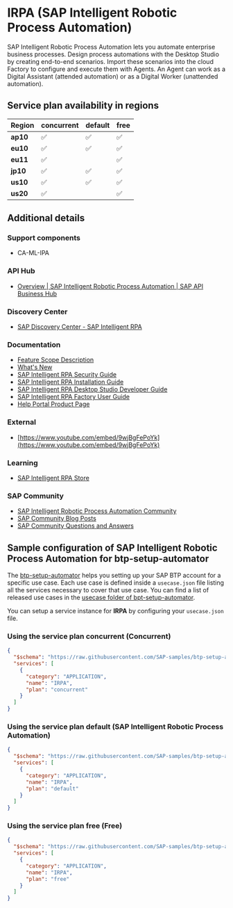 # IRPA (SAP Intelligent Robotic Process Automation)

SAP Intelligent Robotic Process Automation lets you automate enterprise business processes. Design process automations with the Desktop Studio by creating end-to-end scenarios. Import these scenarios into the cloud Factory to configure and execute them with Agents. An Agent can work as a Digital Assistant (attended automation) or as a Digital Worker (unattended automation).

## Service plan availability in regions

| Region | concurrent | default | free |
|--------|------------|---------|------|
|  **ap10** | ✅ | ✅ | ✅ |
|  **eu10** | ✅ | ✅ | ✅ |
|  **eu11** | ✅ | | ✅ |
|  **jp10** | ✅ | ✅ | ✅ |
|  **us10** | ✅ | ✅ | ✅ |
|  **us20** | ✅ | | ✅ |

## Additional details

### Support components

- CA-ML-IPA

### API Hub

- [Overview | SAP Intelligent Robotic Process Automation | SAP API Business Hub](https://api.sap.com/package/SAPIntelligentRoboticProcessAutomation/overview)

### Discovery Center

- [SAP Discovery Center - SAP Intelligent RPA](https://discovery-center.cloud.sap/serviceCatalog/sap-intelligent-rpa)

### Documentation

- [Feature Scope Description](https://help.sap.com/doc/7d0be7dad2854adb9e7f6d440254d090/)
- [What's New](https://help.sap.com/viewer/0f258aabfbdb476b9bebbc636a1ca5cc/Cloud/en-US)
- [SAP Intelligent RPA Security Guide](https://help.sap.com/viewer/2df9d6a452f84f8a8be2739e1bfea259/Cloud/en-US)
- [SAP Intelligent RPA Installation Guide](https://help.sap.com/viewer/6b9c8e86a0be43539b670de962834562/Cloud/en-US)
- [SAP Intelligent RPA Desktop Studio Developer Guide](https://help.sap.com/viewer/8ecea00c1f854fd0a433c4aef5da1ea2/Cloud/en-US)
- [SAP Intelligent RPA Factory User Guide](https://help.sap.com/viewer/c836fab4182e45548b6c6c6d0d0a9146/Cloud/en-US)
- [Help Portal Product Page](https://help.sap.com/docs/IRPA)

### External

- [https://www.youtube.com/embed/9wjBgFePoYk](https://www.youtube.com/embed/9wjBgFePoYk)

### Learning

- [SAP Intelligent RPA Store](https://irpa.store.sap.com/#/explore/order=last-updated%2Cdesc)

### SAP Community

- [SAP Intelligent Robotic Process Automation Community](https://community.sap.com/topics/intelligent-rpa)
- [SAP Community Blog Posts](https://community.sap.com/search/?ct=blog&q=SAP%20Intelligent%20Robotic%20Process%20Automation)
- [SAP Community Questions and Answers](https://community.sap.com/search/?ct=qa&q=SAP%20Intelligent%20Robotic%20Process%20Automation)

## Sample configuration of **SAP Intelligent Robotic Process Automation** for btp-setup-automator

The [btp-setup-automator](https://github.com/SAP-samples/btp-setup-automator) helps you setting up your SAP BTP account for a specific use case. Each use case is defined inside a `usecase.json` file listing all the services necessary to cover that use case. You can find a list of released use cases in the [usecase folder of bpt-setup-automator](https://github.com/SAP-samples/btp-setup-automator/tree/main/usecases).

You can setup a service instance for **IRPA** by configuring your `usecase.json` file.

### Using the service plan **concurrent** (Concurrent)

```json
{
  "$schema": "https://raw.githubusercontent.com/SAP-samples/btp-setup-automator/main/libs/btpsa-usecase.json",
  "services": [
    {
      "category": "APPLICATION",
      "name": "IRPA",
      "plan": "concurrent"
    }
  ]
}
```

### Using the service plan **default** (SAP Intelligent Robotic Process Automation)

```json
{
  "$schema": "https://raw.githubusercontent.com/SAP-samples/btp-setup-automator/main/libs/btpsa-usecase.json",
  "services": [
    {
      "category": "APPLICATION",
      "name": "IRPA",
      "plan": "default"
    }
  ]
}
```

### Using the service plan **free** (Free)

```json
{
  "$schema": "https://raw.githubusercontent.com/SAP-samples/btp-setup-automator/main/libs/btpsa-usecase.json",
  "services": [
    {
      "category": "APPLICATION",
      "name": "IRPA",
      "plan": "free"
    }
  ]
}
```
